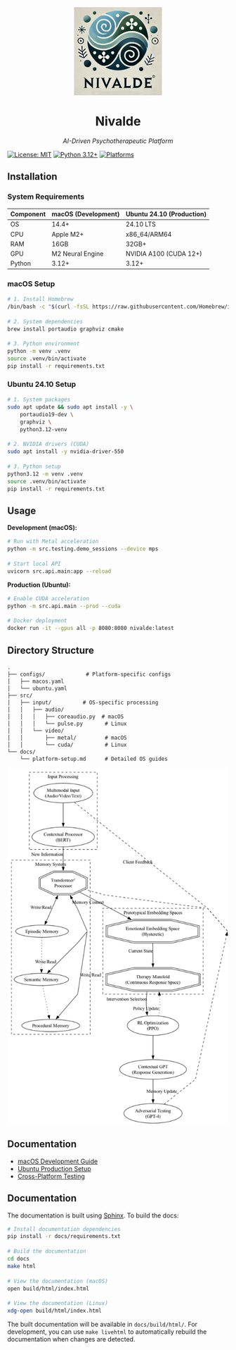 <div align="center">
  <img src="docs/logo_fixed.png" alt="Nivalde Logo" width="200"/>
  
  # Nivalde  
  *AI-Driven Psychotherapeutic Platform*
</div>

[![License: MIT](https://img.shields.io/badge/License-MIT-blue.svg)](LICENSE)
[![Python 3.12+](https://img.shields.io/badge/Python-3.12%2B-green.svg)](https://python.org)
[![Platforms](https://img.shields.io/badge/Platforms-macOS%20|%20Linux-blue)](https://nivalde.ai/docs/installation)

## Installation

### System Requirements
| Component | macOS (Development) | Ubuntu 24.10 (Production) |
|-----------|--------------------|----------------------------|
| OS        | 14.4+             | 24.10 LTS                  |
| CPU       | Apple M2+         | x86_64/ARM64               |  
| RAM       | 16GB              | 32GB+                      |
| GPU       | M2 Neural Engine  | NVIDIA A100 (CUDA 12+)     |
| Python    | 3.12+             | 3.12+                      |

### macOS Setup
```bash
# 1. Install Homebrew
/bin/bash -c "$(curl -fsSL https://raw.githubusercontent.com/Homebrew/install/HEAD/install.sh)"

# 2. System dependencies
brew install portaudio graphviz cmake

# 3. Python environment
python -m venv .venv
source .venv/bin/activate
pip install -r requirements.txt
```

### Ubuntu 24.10 Setup  
```bash
# 1. System packages
sudo apt update && sudo apt install -y \
    portaudio19-dev \
    graphviz \
    python3.12-venv

# 2. NVIDIA drivers (CUDA)
sudo apt install -y nvidia-driver-550

# 3. Python setup
python3.12 -m venv .venv
source .venv/bin/activate
pip install -r requirements.txt
```

## Usage

**Development (macOS):**
```bash
# Run with Metal acceleration
python -m src.testing.demo_sessions --device mps

# Start local API
uvicorn src.api.main:app --reload
```

**Production (Ubuntu):**  
```bash
# Enable CUDA acceleration
python -m src.api.main --prod --cuda

# Docker deployment
docker run -it --gpus all -p 8080:8080 nivalde:latest
```

## Directory Structure
```
.
├── configs/             # Platform-specific configs
│   ├── macos.yaml
│   └── ubuntu.yaml
├── src/
│   ├── input/          # OS-specific processing
│   │   ├── audio/
│   │   │   ├── coreaudio.py  # macOS
│   │   │   └── pulse.py       # Linux
│   │   └── video/
│   │       ├── metal/         # macOS
│   │       └── cuda/          # Linux
└── docs/
    └── platform-setup.md      # Detailed OS guides
```

<div align="center">
  <img src="docs/architecture-crossplatform.png" width="800" alt="Cross-Platform Architecture">
</div>

## Documentation
- [macOS Development Guide](https://nivalde.ai/docs/macos-setup)
- [Ubuntu Production Setup](https://nivalde.ai/docs/ubuntu-deployment)
- [Cross-Platform Testing](https://nivalde.ai/docs/testing)

## Documentation

The documentation is built using [Sphinx](https://www.sphinx-doc.org/). To build the docs:

```bash
# Install documentation dependencies
pip install -r docs/requirements.txt

# Build the documentation
cd docs
make html

# View the documentation (macOS)
open build/html/index.html

# View the documentation (Linux)
xdg-open build/html/index.html
```

The built documentation will be available in `docs/build/html/`. For development, you can use `make livehtml` to automatically rebuild the documentation when changes are detected.
